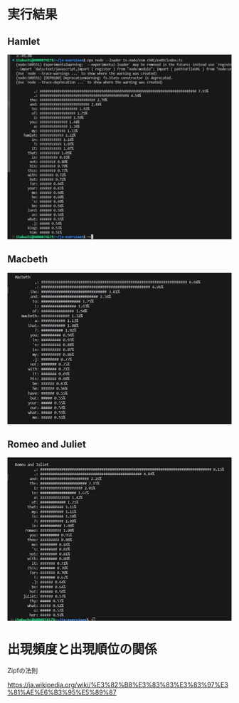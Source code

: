 # 実行結果

## Hamlet

![Alt text](image.png)

## Macbeth

![Alt text](image-1.png)

## Romeo and Juliet

![Alt text](image-2.png)

# 出現頻度と出現順位の関係

Zipfの法則

https://ja.wikipedia.org/wiki/%E3%82%B8%E3%83%83%E3%83%97%E3%81%AE%E6%B3%95%E5%89%87
